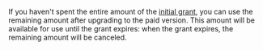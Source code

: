 If you haven't spent the entire amount of the [initial grant](../billing/concepts/bonus-account.md), you can use the remaining amount after upgrading to the paid version. This amount will be available for use until the grant expires: when the grant expires, the remaining amount will be canceled.


